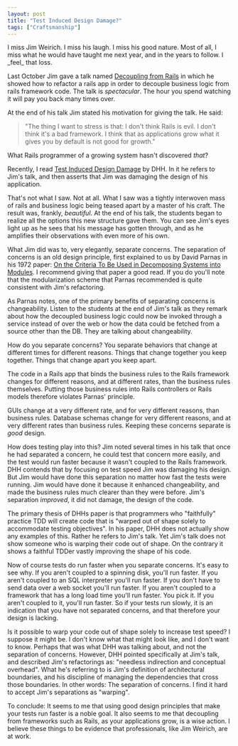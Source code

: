 ```yaml
---
layout: post
title: "Test Induced Design Damage?"
tags: ["Craftsmanship"]
---
```

<meta http-equiv="refresh" content="3; url=http://blog.8thlight.com/uncle-bob/2014/05/01/Design-Damage.html" />
I miss Jim Weirich.  I miss his laugh.  I miss his good nature.  Most of all, I miss what he would have taught me next year, and in the years to follow.  I _feel_ that loss.

Last October Jim gave a talk named [Decoupling from Rails](https://www.youtube.com/watch?v=tg5RFeSfBM4) in which he showed how to refactor a rails app in order to decouple business logic from rails framework code.  The talk is _spectacular_.  The hour you spend watching it will pay you back many times over.  

At the end of his talk Jim stated his motivation for giving the talk.  He said:
>"The thing I want to stress is that: I don't think Rails is evil.  I don't think it's a bad framework.  I think that as applications grow what it gives you by default is not good for growth."

What Rails programmer of a growing system hasn't discovered _that_?

Recently, I read [Test Induced Design Damage](http://david.heinemeierhansson.com/2014/test-induced-design-damage.html) by DHH.  In it he refers to Jim's talk, and then asserts that Jim was damaging the design of his application.  

That's not what I saw.  Not at all.  What I saw was a tightly interwoven mass of rails and business logic being teased apart by a master of his craft.  The result was, frankly, _beautiful_.  At the end of his talk, the students began to realize all the options this new structure gave them.  You can see Jim's eyes light up as he sees that his message has gotten through, and as he amplifies their observations with even more of his own.   

What Jim did was to, very elegantly, separate concerns.  The separation of concerns is an old design principle, first explained to us by David Parnas in his 1972 paper: [On the Criteria To Be Used in Decomposing Systems into Modules](http://dl.acm.org/citation.cfm?id=361623).  I recommend giving that paper a good read.  If you do you'll note that the  modularization scheme that Parnas recommended is quite consistent with Jim's refactoring.  

As Parnas notes, one of the primary benefits of separating concerns is changeability.  Listen to the students at the end of Jim's talk as they remark about how the decoupled business logic could now be invoked through a service instead of over the web or how the data could be fetched from a source other than the DB.  They are talking about changeability.

How do you separate concerns?  You separate behaviors that change at different times for different reasons.  Things that change together you keep together.  Things that change apart you keep apart.  

The code in a Rails app that binds the business rules to the Rails framework changes for different reasons, and at different rates, than the business rules themselves.  Putting those business rules into Rails controllers or Rails models therefore violates Parnas' principle.  

GUIs change at a very different rate, and for very different reasons, than business rules.  Database schemas change for very different reasons, and at very different rates than business rules.  Keeping these concerns separate is _good_ design.

How does testing play into this?  Jim noted several times in his talk that once he had separated a concern, he could test that concern more easily, and the test would run faster because it wasn't coupled to the Rails framework.  DHH contends that by focusing on test speed Jim was damaging his design.  But Jim would have done this separation no matter how fast the tests were running.  Jim would have done it because it enhanced changeability, and made the business rules much clearer than they were before.  Jim's separation _improved_, it did not damage, the design of the code. 

The primary thesis of DHHs paper is that programmers who "faithfully" practice TDD will create code that is "warped out of shape solely to accommodate testing objectives".  In his paper, DHH does not actually show any examples of this.  Rather he refers to Jim's talk.  Yet Jim's talk does not show someone who is warping their code out of shape.  On the contrary it shows a faithful TDDer vastly improving the shape of his code.  

Now of course tests do run faster when you separate concerns.  It's easy to see why.  If you aren't coupled to a spinning disk, you'll run faster.  If you aren't coupled to an SQL interpreter you'll run faster.  If you don't have to send data over a web socket you'll run faster.  If you aren't coupled to a framework that has a long load time you'll run faster.  You pick it.  If you aren't coupled to it, you'll run faster.  So if your tests run slowly, it is an indication that you have not separated concerns, and that therefore your design is lacking.  

Is it possible to warp your code out of shape solely to increase test speed?  I suppose it might be.  I don't know what that might look like, and I don't want to know.  Perhaps that was what DHH was talking about, and not the separation of concerns.  However, DHH pointed specifically at Jim's talk, and described Jim's refactorings as: "needless indirection and conceptual overhead".  What he's referring to is Jim's definition of architectural boundaries, and his discipline of managing the dependencies that cross those boundaries.  In other words: The separation of concerns.  I find it hard to accept Jim's separations as "warping".

To conclude: It seems to me that using good design principles that make your tests run faster is a noble goal. It also seems to me that decoupling from frameworks such as Rails, as your applications grow, is a wise action.  I believe these things to be evidence that professionals, like Jim Weirich, are at work.  
